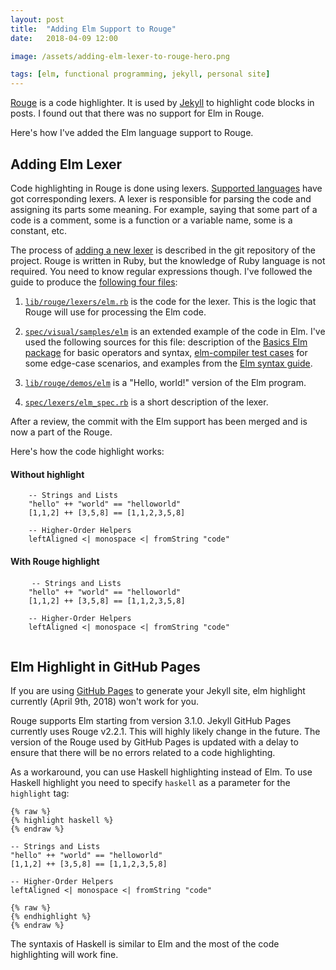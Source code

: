 ```yaml
---
layout: post
title:  "Adding Elm Support to Rouge"
date:   2018-04-09 12:00

image: /assets/adding-elm-lexer-to-rouge-hero.png

tags: [elm, functional programming, jekyll, personal site]
---
```


[Rouge](http://rouge.jneen.net/) is a code highlighter. It is used by [Jekyll](https://jekyllrb.com) to highlight code blocks in posts. I found out that there was no support for Elm in Rouge.

Here's how I've added the Elm language support to Rouge.

## Adding Elm Lexer
Code highlighting in Rouge is done using lexers. [Supported languages](https://github.com/jneen/rouge/tree/853e0cdb9e9f3121460565ebcaabe9c0616eb968/lib/rouge/lexers) have got corresponding lexers. A lexer is responsible for parsing the code and assigning its parts some meaning. For example, saying that some part of a code is a comment, some is a function or a variable name, some is a constant, etc.

The process of [adding a new lexer](https://github.com/jneen/rouge/wiki/Adding-a-new-lexer) is described in the git repository of the project. Rouge is written in Ruby, but the knowledge of Ruby language is not required. You need to know regular expressions though. I've followed the guide to produce the [following four files](https://github.com/jneen/rouge/commit/853e0cdb9e9f3121460565ebcaabe9c0616eb968):
1. [`lib/rouge/lexers/elm.rb`](https://github.com/jneen/rouge/blob/853e0cdb9e9f3121460565ebcaabe9c0616eb968/lib/rouge/lexers/elm.rb) is the code for the lexer. This is the logic that Rouge will use for processing the Elm code.

2. [`spec/visual/samples/elm`](https://github.com/jneen/rouge/blob/853e0cdb9e9f3121460565ebcaabe9c0616eb968/spec/visual/samples/elm) is an extended example of the code in Elm. I've used the following sources for this file: description of the [Basics Elm package](http://package.elm-lang.org/packages/elm-lang/core/5.1.1/Basics) for basic operators and syntax, [elm-compiler test cases](https://github.com/elm-lang/elm-compiler/tree/0.17.1/tests/test-files) for some edge-case scenarios, and examples from the [Elm syntax guide](http://elm-lang.org/docs/syntax).

3. [`lib/rouge/demos/elm`](https://github.com/jneen/rouge/blob/853e0cdb9e9f3121460565ebcaabe9c0616eb968/lib/rouge/demos/elm) is a "Hello, world!" version of the Elm program.

4. [`spec/lexers/elm_spec.rb`](https://github.com/jneen/rouge/blob/853e0cdb9e9f3121460565ebcaabe9c0616eb968/spec/lexers/elm_spec.rb) is a short description of the lexer.

After a review, the commit with the Elm support has been merged and is now a part of the Rouge.

Here's how the code highlight works:
#### Without highlight

```
    -- Strings and Lists
    "hello" ++ "world" == "helloworld"
    [1,1,2] ++ [3,5,8] == [1,1,2,3,5,8]

    -- Higher-Order Helpers
    leftAligned <| monospace <| fromString "code"
```

#### With Rouge highlight

<pre class="highlight">
    <code><span class="c1">-- Strings and Lists</span>
    <span class="s">"</span><span class="s2">hello"</span> <span class="o">++</span> <span class="s">"</span><span class="s2">world"</span> <span class="o">==</span> <span class="s">"</span><span class="s2">helloworld"</span>
    <span class="p">[</span><span class="mi">1</span><span class="o">,</span><span class="mi">1</span><span class="o">,</span><span class="mi">2</span><span class="p">]</span> <span class="o">++</span> <span class="p">[</span><span class="mi">3</span><span class="o">,</span><span class="mi">5</span><span class="o">,</span><span class="mi">8</span><span class="p">]</span> <span class="o">==</span> <span class="p">[</span><span class="mi">1</span><span class="o">,</span><span class="mi">1</span><span class="o">,</span><span class="mi">2</span><span class="o">,</span><span class="mi">3</span><span class="o">,</span><span class="mi">5</span><span class="o">,</span><span class="mi">8</span><span class="p">]</span>

    <span class="c1">-- Higher-Order Helpers</span>
    <span class="n">leftAligned</span> <span class="o">&lt;|</span> <span class="n">monospace</span> <span class="o">&lt;|</span> <span class="n">fromString</span> <span class="s">"</span><span class="s2">code"</span>
    </code>
</pre>

## Elm Highlight in GitHub Pages
If you are using [GitHub Pages](https://pages.github.com/) to generate your Jekyll site, elm highlight currently (April 9th, 2018) won't work for you.

Rouge supports Elm starting from version 3.1.0. Jekyll GitHub Pages currently uses Rouge v2.2.1. This will highly likely change in the future. The version of the Rouge used by GitHub Pages is updated with a delay to ensure that there will be no errors related to a code highlighting.

As a workaround, you can use Haskell highlighting instead of Elm. To use Haskell highlight you need to specify `haskell` as a parameter for the `highlight` tag:
```
{% raw %}
{% highlight haskell %}
{% endraw %}
```
```
-- Strings and Lists
"hello" ++ "world" == "helloworld"
[1,1,2] ++ [3,5,8] == [1,1,2,3,5,8]

-- Higher-Order Helpers
leftAligned <| monospace <| fromString "code"
```
```
{% raw %}
{% endhighlight %}
{% endraw %}
```

The syntaxis of Haskell is similar to Elm and the most of the code highlighting will work fine.
